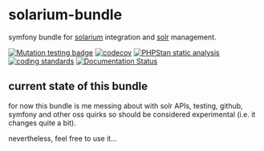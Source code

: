 # solarium-bundle
symfony bundle for [solarium](https://github.com/solariumphp/solarium) integration and [solr](https://solr.apache.org/) management.

[![Mutation testing badge](https://img.shields.io/endpoint?style=flat&url=https%3A%2F%2Fbadge-api.stryker-mutator.io%2Fgithub.com%2Fsolrphp%2Fsolarium-bundle%2Fmaster)](https://dashboard.stryker-mutator.io/reports/github.com/solrphp/solarium-bundle/master)
[![codecov](https://codecov.io/gh/solrphp/solarium-bundle/branch/master/graph/badge.svg)](https://codecov.io/gh/solrphp/solarium-bundle)
[![PHPStan static analysis](https://github.com/solrphp/solarium-bundle/actions/workflows/phpstan.yml/badge.svg)](https://github.com/solrphp/solarium-bundle/actions/workflows/phpstan.yml)
[![coding standards](https://github.com/solrphp/solarium-bundle/actions/workflows/coding-standards.yml/badge.svg)](https://github.com/solrphp/solarium-bundle/actions/workflows/coding-standards.yml)
[![Documentation Status](https://readthedocs.org/projects/solrphpsolariumbundle/badge/?version=latest)](https://solrphpsolariumbundle.readthedocs.io/en/latest/?badge=latest)

current state of this bundle
----------------------------
for now this bundle is me messing about with solr APIs, testing, github, symfony and other oss quirks so should be considered experimental (i.e. it changes quite a bit).

nevertheless, feel free to use it...